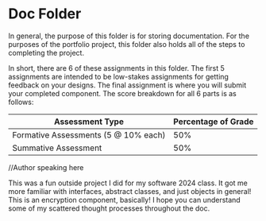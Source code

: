 # Doc Folder

In general, the purpose of this folder is for storing documentation. For the
purposes of the portfolio project, this folder also holds all of the steps
to completing the project.

In short, there are 6 of these assignments in this folder. The first 5
assignments are intended to be low-stakes assignments for getting feedback on
your designs. The final assignment is where you will submit your completed
component. The score breakdown for all 6 parts is as follows:

| Assessment Type                      | Percentage of Grade |
| ------------------------------------ | ------------------- |
| Formative Assessments (5 @ 10% each) | 50%                 |
| Summative Assessment                 | 50%                 |



//Author speaking here

This was a fun outside project I did for my software 2024 class. It got me more familiar with interfaces, abstract classes, and just objects in general! This is an encryption component, basically! I hope you can understand some of my scattered thought processes throughout the doc.
